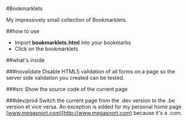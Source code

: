 #Bookmarklets

My impressively small collection of Bookmarklets.

##how to use
- Import **bookmarklets.html** into your bookmarks
- Click on the bookmarklets

##what's inside

###novalidate
Disable HTML5 validation of all forms on a page so the server side validation you created can be tested.

###src
Show the source code of the current page

###dev/prod
Switch the current page from the .dev version to the .be version et vice versa.
An exception is added for my personal home page [www.megasnort.com](http://www.megasnort.com) because it's a .com.
